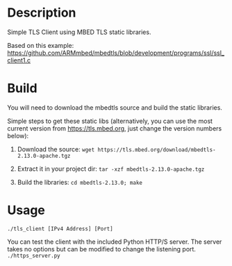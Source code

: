 # Description
Simple TLS Client using MBED TLS static libraries.  

Based on this example: https://github.com/ARMmbed/mbedtls/blob/development/programs/ssl/ssl_client1.c

# Build
You will need to download the mbedtls source and build the static libraries. 

Simple steps to get these static libs (alternatively, you can use the most 
current version from https://tls.mbed.org, just change the version numbers 
below):

1) Download the source:
`wget https://tls.mbed.org/download/mbedtls-2.13.0-apache.tgz`

2) Extract it in your project dir:
`tar -xzf mbedtls-2.13.0-apache.tgz`

3) Build the libraries:
`cd mbedtls-2.13.0; make`

# Usage
`./tls_client [IPv4 Address] [Port]`

You can test the client with the included Python HTTP/S server.  The server 
takes no options but can be modified to change the listening port.
`./https_server.py`
